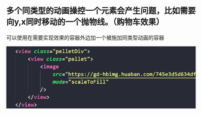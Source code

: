 ## 多个同类型的动画操控一个元素会产生问题，比如需要向y,x同时移动的一个抛物线。（购物车效果）

可以使用在需要实现效果的容器外边加一个被施加同类型动画的容器

![1718067264013](images/多动画实现/1718067264013.png)
